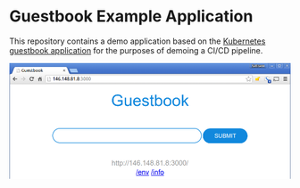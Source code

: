 # Guestbook Example Application

This repository contains a demo application based on the [Kubernetes guestbook application](https://github.com/kubernetes/examples/tree/master/guestbook-go) for the purposes of demoing a CI/CD pipeline.

![Guestbook](guestbook-page.png)

